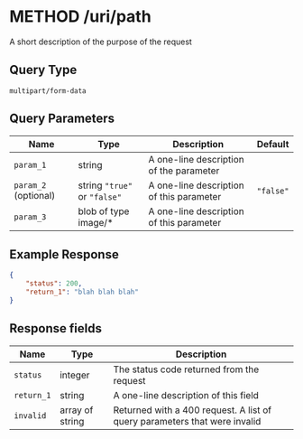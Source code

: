 # <a name="uri-path"></a> METHOD /uri/path

A short description of the purpose of the request

## Query Type

`multipart/form-data`

## Query Parameters

Name | Type | Description | Default
--- | --- | --- | ---
`param_1` | string | A one-line description of the parameter |
`param_2` (optional) | string `"true"` or `"false"` | A one-line description of this parameter | `"false"`
`param_3` | blob of type image/* | A one-line description of this parameter |

## Example Response

```json
{
    "status": 200,
    "return_1": "blah blah blah"
}
```

## Response fields

Name | Type | Description
--- | --- | ---
`status` | integer | The status code returned from the request
`return_1` | string | A one-line description of this field
`invalid` | array of string | Returned with a 400 request. A list of query parameters that were invalid
